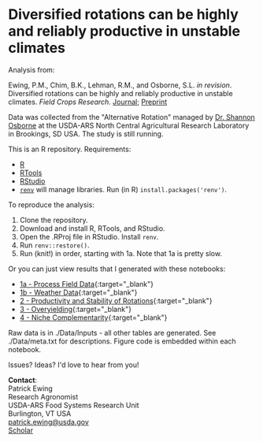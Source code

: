 # Diversified rotations can be highly and reliably productive in unstable climates

Analysis from:

Ewing, P.M., Chim, B.K., Lehman, R.M., and Osborne, S.L. *in revision*. Diversified rotations can be highly and reliably productive in unstable climates. *Field Crops Research*. [Journal](link); [Preprint](https://www.cabidigitallibrary.org/doi/10.31220/agriRxiv.2023.00202)

Data was collected from the "Alternative Rotation" managed by [Dr. Shannon Osborne](https://www.ars.usda.gov/people-locations/person/?person-id=12527)
at the USDA-ARS North Central Agricultural Research Laboratory in Brookings, SD USA. The study is still running. 

This is an R repository. Requirements:  
- [R](https://cran.r-project.org/)
- [RTools](https://cran.r-project.org/bin/windows/Rtools/)
- [RStudio](https://posit.co/download/rstudio-desktop/)
- [`renv`](https://rstudio.github.io/renv/articles/renv.html) will manage libraries. Run (in R) `install.packages('renv')`.

To reproduce the analysis:  
1. Clone the repository.
2. Download and install R, RTools, and RStudio.
3. Open the .RProj file in RStudio. Install `renv`.
5. Run `renv::restore()`.
6. Run (knit!) in order, starting with 1a. Note that 1a is pretty slow. 

Or you can just view results that I generated with these notebooks:
- [1a - Process Field Data](https://htmlpreview.github.io/?https://github.com/PatrickEwing-USDA/NCARL_altrot_yield/blob/main/Results/1a---Process-Field-Data.html){:target="_blank"}
- [1b - Weather Data](https://htmlpreview.github.io/?https://github.com/PatrickEwing-USDA/NCARL_altrot_yield/blob/main/Results/1b---weather-data.html){:target="_blank"}
- [2 - Productivity and Stability of Rotations](https://htmlpreview.github.io/?https://github.com/PatrickEwing-USDA/NCARL_altrot_yield/blob/main/Results/2---productivity-and-stability-of-rotations.html){:target="_blank"}
- [3 - Overyielding](https://htmlpreview.github.io/?https://github.com/PatrickEwing-USDA/NCARL_altrot_yield/blob/main/Results/3---overyielding.html){:target="_blank"}
- [4 - Niche Complementarity](https://htmlpreview.github.io/?https://github.com/PatrickEwing-USDA/NCARL_altrot_yield/blob/main/Results/4---niche-complimentarity.html){:target="_blank"}

Raw data is in ./Data/Inputs - all other tables are generated. See ./Data/meta.txt for descriptions. Figure code is embedded within each notebook. 

Issues? Ideas? I'd love to hear from you!

**Contact**:  
Patrick Ewing  
Research Agronomist  
USDA-ARS Food Systems Research Unit  
Burlington, VT USA  
patrick.ewing@usda.gov  
[Scholar](https://scholar.google.com/citations?user=ukiVGLsAAAAJ&hl=en)
